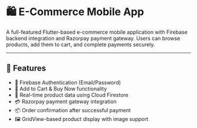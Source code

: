 # 🛍️ E-Commerce Mobile App
A full-featured Flutter-based e-commerce mobile application with Firebase backend integration and Razorpay payment gateway. Users can browse products, add them to cart, and complete payments securely.

---

## 🚀 Features

- 🔐 Firebase Authentication (Email/Password)
- 🛒 Add to Cart & Buy Now functionality
- 🔄 Real-time product data using Cloud Firestore
- 💳 Razorpay payment gateway integration
- 📦 Order confirmation after successful payment
- 🖼️ GridView-based product display with image support
